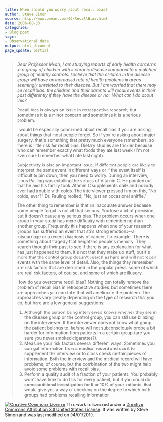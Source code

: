 ```yaml
---
title: When should you worry about recall bias?
author: Steve Simon
source: http://www.pmean.com/06/RecallBias.html
date: 2006-08-03
categories:
- Blog post
tags:
- Observational data
output: html_document
page_update: partial
---
```


> *Dear Professor Mean, I am studying reports of early health concerns
> in a group of children with a chronic disease compared to a matched
> group of healthy controls. I believe that the children in the disease
> group will have an increased rate of health problems in areas
> seemingly unrelated to their disease. But I am worried that there may
> be recall bias: the children and their parents will recall events in
> their past differently if they have the disease or not. What can I do
> about this?*
>
> Recall bias is always an issue in retrospective research, but
> sometimes it is a minor concern and sometimes it is a serious problem.
>
> I would be especially concerned about recall bias if you are asking
> about things that most people forget. So if you're asking about major
> surgery, that's something that pretty much everyone remembers, so
> there is little risk for recall bias. Dietary studies are trickier
> because who can remember exactly what foods they ate last week (I'm
> not even sure I remember what I ate last night).
>
> Subjectivity is also an important issue. If different people are
> likely to interpret the same event in different ways or if the event
> itself is difficult to pin down, then you need to worry. During an
> interview, Linus Pauling was extolling the virtues of Vitamin C. He
> pointed out that he and his family took Vitamin C supplements daily
> and nobody ever had trouble with colds. The interviewer pressed him on
> this, "No colds, ever?" Dr. Pauling replied, "No, just an
> occasional sniffle."
>
> The other thing to remember is that an inaccurate answer because some
> people forgot is not all that serious. You lose a bit of precision,
> but it doesn't cause any serious bias. The problem occurs when one
> group in your study has more difficulty with remembering than another
> group. Frequently this happens when one of your research groups has
> suffered an event that stirs strong emotions\--a miscarriage or a
> recent diagnosis of cancer, for example. There is something about
> tragedy that heightens people's memory. They search through their
> past to see if there is any explanation for what has just happened to
> them. It's not that they make up stuff, but it's more that the
> control group doesn't search as hard and will not recall events with
> the same level of detail. Also, the things they remember are risk
> factors that are described in the popular press, some of which are
> real risk factors, of course, and some of which are illusory.
>
> How do you overcome recall bias? Nothing can totally remove the
> problem of recall bias in retrospective studies, but sometimes there
> are approaches you can take that will ameliorate the problem. The
> approaches vary greatly depending on the type of research that you do,
> but here are a few general suggestions:
>
> 1.  Although the person being interviewed knows whether they are in
>     the disease group or the control group, you can still use blinding
>     on the interviewer. If the interviewer does not know what group
>     the patient belongs to, he/she will not subconsciously probe a bit
>     harder for information from patients in a certain group (are you
>     sure you never smoked cigarettes?).
> 2.  Measure your risk factors several different ways. Sometimes you
>     can get information from a medical record and use it to supplement
>     the interview or to cross check certain pieces of information.
>     Both the interview and the medical record will have problems, of
>     course, but the combination of the two might help avoid some
>     problems with recall bias.
> 3.  Perform a quality audit of a fraction of your patients. You
>     probably won't have time to do this for every patient, but if you
>     could do some additional investigation for 5 or 10% of your
>     patients, that would give you a way of checking on the degree to
>     which both groups had problems recalling information.

[![Creative Commons
License](http://i.creativecommons.org/l/by/3.0/us/80x15.png)](http://creativecommons.org/licenses/by/3.0/us/)
This work is licensed under a [Creative Commons Attribution 3.0 United
States License](http://creativecommons.org/licenses/by/3.0/us/). It was
written by Steve Simon and was last modified on 04/01/2010.
